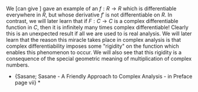 We [can give ] gave an example of an $f:R\to R$ which is differentiable everywhere in $R$, but whose derivative $f'$ is not differentiable on $R$.
 In contrast, we will later learn that if $F:C\to C$ is a complex differentiable function in $C$, then it is infinitely many times complex differentiable! Clearly this is an unexpected result if all we are used to is real analysis. We will later learn that the reason this miracle takes place in complex analysis is that complex differentiability imposes some "rigidity" on the function which enables this phenomenon to occur. We will also see that this rigidity is a consequence of the special geometric meaning of multiplication of complex numbers.
* {Sasane; Sasane - A Friendly Approach to Complex Analysis - in Preface page vii} *

